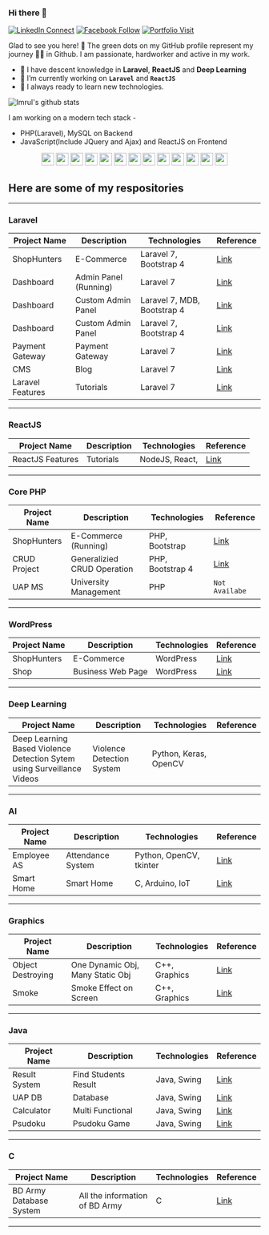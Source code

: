 ### **Hi there 👋**
[![LinkedIn Connect](https://img.shields.io/badge/%20-Connect-black?color=14171A&labelColor=212121&logo=linkedin&logoColor=ffffff)](https://www.linkedin.com/in/md-imrul-hasan-65a156190/)
[![Facebook Follow](https://img.shields.io/badge/%20-Connect-black?color=14171A&labelColor=1976d2&logo=facebook&logoColor=ffffff)](https://www.facebook.com/backstreetimrul/)
[![Portfolio Visit](https://img.shields.io/badge/%20-Portfolio-black?color=14171A&labelColor=1976d2&logo=portfolio&logoColor=ffffff)](https://www.imrulhasan.me/)

Glad to see you here! 🤩
The green dots on my GitHub profile represent my journey 🏃‍♂️ in Github. I am passionate, hardworker and active in my work. 


- 🔭 I have descent knowledge in **Laravel**, **ReactJS** and **Deep Learning**
- 🔭 I’m currently working on **`Laravel`** and **`ReactJS`**
- 🔭 I always ready to learn new technologies.

![Imrul's github stats](https://github-readme-stats.vercel.app/api?username=imrulhasan273&theme=tokyonight&show_icons=true&count_private=true)

I am working on a modern tech stack -

- PHP(Laravel), MySQL on Backend
- JavaScript(Include JQuery and Ajax) and ReactJS on Frontend

<!--
<a href="https://github.com/imrulhasan273/Laravel-CMS">
  <img align="left" src="https://github-readme-stats.vercel.app/api/pin/?username=ImrulHasan273&repo=Laravel-CMS" />
</a>
-->

<p align="center">

<img src="https://devicon.dev/devicon.git/icons/python/python-original.svg" width="25px" height="25px"/>
<img src="https://devicon.dev/devicon.git/icons/c/c-original.svg" width="25px" height="25px"/>
<img src="https://devicon.dev/devicon.git/icons/java/java-original.svg" width="25px" height="25px"/>
<img src="https://devicon.dev/devicon.git/icons/php/php-original.svg" width="25px" height="25px"/>
<img src="https://devicon.dev/devicon.git/icons/cplusplus/cplusplus-original.svg" width="25px" height="25px"/>

<img src="https://devicon.dev/devicon.git/icons/ubuntu/ubuntu-plain.svg" width="25px" height="25px"/>
<img src="https://devicon.dev/devicon.git/icons/gitlab/gitlab-original.svg" width="25px" height="25px"/>

<img src="https://devicon.dev/devicon.git/icons/javascript/javascript-original.svg" width="25px" height="25px"/>
<img src="https://devicon.dev/devicon.git/icons/typescript/typescript-original.svg" width="25px" height="25px"/>
<img src="https://devicon.dev/devicon.git/icons/react/react-original.svg" width="25px" height="25px"/>
<img src="https://devicon.dev/devicon.git/icons/vuejs/vuejs-original.svg" width="25px" height="25px"/>
<img src="https://devicon.dev/devicon.git/icons/laravel/laravel-original.svg" width="25px" height="25px"/>


<img src="https://devicon.dev/devicon.git/icons/github/github-original.svg" width="25px" height="25px"/>

</p>


## Here are some of my respositories

---
<!--| Deal Ocean       | E-Commerce (Running) | Laravel 7, Bootstrap 4     | [Link](https://github.com/imrulhasan273/Deal-Ocean)                   |-->

### Laravel

| Project Name     | Description          | Technologies               | Reference                                                             |
| ---------------- | -------------------- | -------------------------- | --------------------------------------------------------------------- |
| ShopHunters      | E-Commerce           | Laravel 7, Bootstrap 4     | [Link](https://github.com/imrulhasan273/M-Laravel-Ecommerce)          |
| Dashboard        | Admin Panel (Running)| Laravel 7                  | [Link](https://github.com/imrulhasan273/Black-Dashboard-3)            |         
| Dashboard        | Custom Admin Panel   | Laravel 7, MDB, Bootstrap 4| [Link](https://github.com/imrulhasan273/Black-Dashboard-2)            |         
| Dashboard        | Custom Admin Panel   | Laravel 7, Bootstrap 4     | [Link](https://github.com/imrulhasan273/Laravel-Dashboard-Bootstrap5) |
| Payment Gateway  | Payment Gateway      | Laravel 7                  | [Link](https://github.com/imrulhasan273/payment-gateway)              |
| CMS              | Blog                 | Laravel 7                  | [Link](https://github.com/imrulhasan273/Laravel-CMS)                  |
| Laravel Features | Tutorials            | Laravel 7                  | [Link](https://github.com/imrulhasan273/laravel-seven)                |

---

### ReactJS

| Project Name     | Description          | Technologies               | Reference                                                             |
| ---------------- | -------------------- | -------------------------- | --------------------------------------------------------------------- |
| ReactJS Features | Tutorials            | NodeJS, React,             | [Link](https://github.com/imrulhasan273/ReactJS-course)                   |

---

### Core PHP

| Project Name | Description                 | Technologies     | Reference                                                                    |
| ------------ | --------------------------- | ---------------- | ---------------------------------------------------------------------------- |
| ShopHunters  | E-Commerce (Running)        | PHP, Bootstrap   | [Link](https://github.com/imrulhasan273/PHP-E-Commerce-Responsive)           |
| CRUD Project | Generalizied CRUD Operation | PHP, Bootstrap 4 | [Link](https://github.com/imrulhasan273/A-generalized-CRUD-System-using-PHP) |
| UAP MS       | University Management       | PHP              | `Not Availabe`                                                               |

---

### WordPress

| Project Name | Description       | Technologies | Reference                                                           |
| ------------ | ----------------- | ------------ | ------------------------------------------------------------------- |
| ShopHunters  | E-Commerce        | WordPress    | [Link](https://github.com/imrulhasan273/WordPress-E-Commerce-Black) |
| Shop         | Business Web Page | WordPress    | [Link](https://github.com/imrulhasan273/WordPress-Business-Airi)    |

---

### Deep Learning

| Project Name                                                           | Description               | Technologies          | Reference |
| ---------------------------------------------------------------------- | ------------------------- | --------------------- | --------- |
| Deep Learning Based Violence Detection Sytem using Surveillance Videos | Violence Detection System | Python, Keras, OpenCV |           |

---

### AI

| Project Name | Description       | Technologies            | Reference                                                             |
| ------------ | ----------------- | ----------------------- | --------------------------------------------------------------------- |
| Employee AS  | Attendance System | Python, OpenCV, tkinter | [Link](https://github.com/imrulhasan273/AI-Digital-Attendance-System) |
| Smart Home   | Smart Home        | C, Arduino, IoT         | [Link](https://github.com/imrulhasan273/Smart-Home-Arduino)           |

---

### Graphics

| Project Name      | Description                      | Technologies  | Reference                                                       |
| ----------------- | -------------------------------- | ------------- | --------------------------------------------------------------- |
| Object Destroying | One Dynamic Obj, Many Static Obj | C++, Graphics | [Link](https://github.com/imrulhasan273/Object-Destroying-Game) |
| Smoke             | Smoke Effect on Screen           | C++, Graphics | [Link](https://github.com/imrulhasan273/Graphics-Smoke)         |

---

### Java

| Project Name  | Description          | Technologies | Reference                                                         |
| ------------- | -------------------- | ------------ | ----------------------------------------------------------------- |
| Result System | Find Students Result | Java, Swing  | [Link](https://github.com/imrulhasan273/University-Result-System) |
| UAP DB        | Database             | Java, Swing  | [Link](https://github.com/imrulhasan273/UAP-DB)                   |
| Calculator    | Multi Functional     | Java, Swing  | [Link](https://github.com/imrulhasan273/Scientific-Calculator)    |
| Psudoku       | Psudoku Game         | Java, Swing  | [Link](https://github.com/imrulhasan273/Psudokuu)                 |

---

### C

| Project Name            | Description                    | Technologies | Reference                                                   |
| ----------------------- | ------------------------------ | ------------ | ----------------------------------------------------------- |
| BD Army Database System | All the information of BD Army | C            | [Link](https://github.com/imrulhasan273/Bangladesh-Army-DB) |

---
